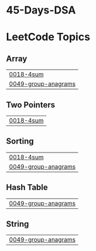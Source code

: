 # 45-Days-DSA
<!---LeetCode Topics Start-->
# LeetCode Topics
## Array
|  |
| ------- |
| [0018-4sum](https://github.com/gonestar321/45-Days-DSA/tree/master/0018-4sum) |
| [0049-group-anagrams](https://github.com/gonestar321/45-Days-DSA/tree/master/0049-group-anagrams) |
## Two Pointers
|  |
| ------- |
| [0018-4sum](https://github.com/gonestar321/45-Days-DSA/tree/master/0018-4sum) |
## Sorting
|  |
| ------- |
| [0018-4sum](https://github.com/gonestar321/45-Days-DSA/tree/master/0018-4sum) |
| [0049-group-anagrams](https://github.com/gonestar321/45-Days-DSA/tree/master/0049-group-anagrams) |
## Hash Table
|  |
| ------- |
| [0049-group-anagrams](https://github.com/gonestar321/45-Days-DSA/tree/master/0049-group-anagrams) |
## String
|  |
| ------- |
| [0049-group-anagrams](https://github.com/gonestar321/45-Days-DSA/tree/master/0049-group-anagrams) |
<!---LeetCode Topics End-->